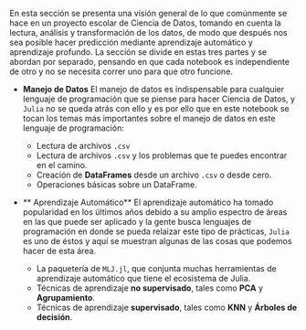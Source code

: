 En esta sección se presenta una visión general de lo que comúnmente se hace en un proyecto escolar de Ciencia de Datos, tomando en cuenta la lectura, análisis y transformación de los datos, de modo que después nos sea posible hacer predicción mediante aprendizaje automático y aprendizaje profundo.
La sección se divide en estas tres partes y se abordan por separado, pensando en que cada notebook es independiente de otro y no se necesita correr uno para que otro funcione.
  - **Manejo de Datos**
  El manejo de datos es indispensable para cualquier lenguaje de programación que se piense para hacer Ciencia de Datos, y `Julia` no se queda atrás con ello y es por ello que en este notebook se tocan los temas más importantes sobre el manejo de datos en este lenguaje de programación:
    - Lectura de archivos `.csv`
    - Lectura de archivos `.csv` y los problemas que te puedes encontrar en el camino. 
    - Creación de **DataFrames** desde un archivo `.csv` o desde cero.
    - Operaciones básicas sobre un DataFrame.
    
  - ** Aprendizaje Automático**
  El aprendizaje automático ha tomado popularidad en los últimos años debido a su amplio espectro de áreas en las que puede ser aplicado y la gente busca lenguajes de programación en donde se pueda relaizar este tipo de prácticas, `Julia` es uno de éstos y aquí se muestran algunas de las cosas que podemos hacer de esta área.
    - La paquetería de `MLJ.jl`, que conjunta muchas herramientas de aprendizaje automático que tiene el ecosistema de Julia. 
    - Técnicas de aprendizaje **no supervisado**, tales como **PCA** y **Agrupamiento**.
    - Técnicas de aprendizaje **supervisado**, tales como **KNN** y **Árboles de decisión**.
